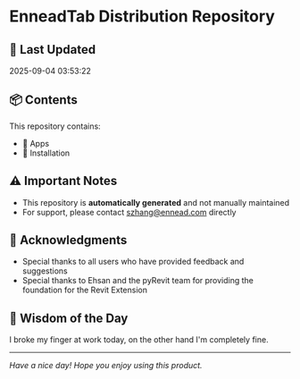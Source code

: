 # EnneadTab Distribution Repository

## 📅 Last Updated
2025-09-04 03:53:22



## 📦 Contents
This repository contains:
- 📂 Apps
- 📂 Installation

## ⚠️ Important Notes
- This repository is **automatically generated** and not manually maintained
- For support, please contact szhang@ennead.com directly

## 🙏 Acknowledgments
- Special thanks to all users who have provided feedback and suggestions
- Special thanks to Ehsan and the pyRevit team for providing the foundation for the Revit Extension

## 💭 Wisdom of the Day
I broke my finger at work today, on the other hand I'm completely fine.

---
*Have a nice day! Hope you enjoy using this product.*
